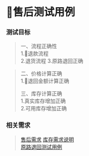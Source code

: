 # 售后测试用例
### 测试目标

> 一、流程正确性  
>     1.退款流程  
>     2.退货流程
>     3.原路退回正确

> 二、价格计算正确  
>     1.退回金额计算正确  
>
> 三、库存计算正确  
>     1.真实库存增加正确  
>     2.可用库存增加正确

### 相关需求

> [售后需求](/xu-qiu-shuo-ming/javashopshou-hou-liu-cheng-shuo-ming.md)
> [库存需求说明](/xu-qiu-shuo-ming/ku-cun-xu-qiu-shuo-ming.md)  
> [原路退回测试用例](/ce-shi-yong-li/yuan-lu-tui-hui-ce-shi-yong-li.md)
